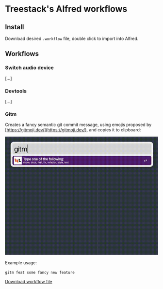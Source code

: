 # Treestack's Alfred workflows

## Install

Download desired `.workflow` file, double click to import into Alfred.

## Workflows

### Switch audio device

[…]

### Devtools

[…]

### Gitm

Creates a fancy semantic git commit message, using emojis proposed by [https://gitmoji.dev/](https://gitmoji.dev/), and copies it to clipboard:

![Alt Text](./gitm/gitm.gif)

Example usage:

`gitm feat some fancy new feature`

[Download workflow file](https://github.com/treestack/alfred-workflows/blob/main/gitm/gitm.alfredworkflow?raw=true)
